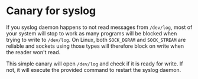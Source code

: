 # Canary for syslog

If you syslog daemon happens to not read messages from `/dev/log`,
most of your system will stop to work as many programs will be blocked
when trying to write to `/dev/log`. On Linux, both `SOCK_DGRAM` and
`SOCK_STREAM` are reliable and sockets using those types will
therefore block on write when the reader won't read.

This simple canary will open `/dev/log` and check if it is ready for
write. If not, it will execute the provided command to restart the
syslog daemon.
